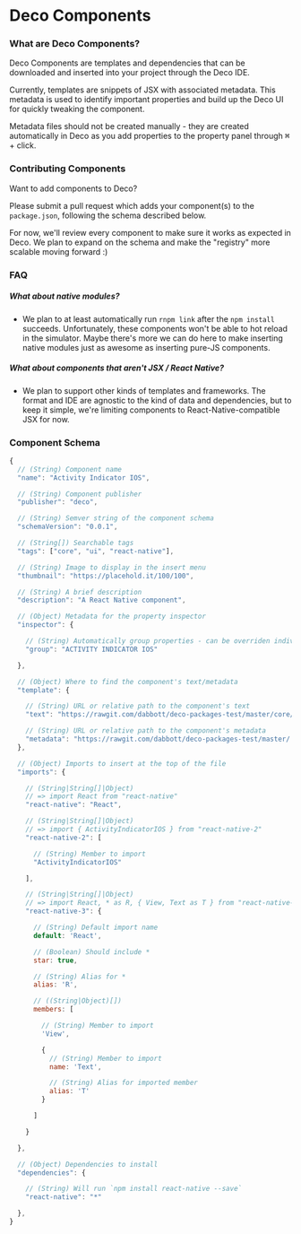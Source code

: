 # Deco Components

### What are Deco Components?

Deco Components are templates and dependencies that can be downloaded and inserted into your project through the Deco IDE.

Currently, templates are snippets of JSX with associated metadata. This metadata is used to identify important properties and build up the Deco UI for quickly tweaking the component.

Metadata files should not be created manually - they are created automatically in Deco as you add properties to the property panel through <kbd>⌘</kbd> + click.

### Contributing Components

Want to add components to Deco?

Please submit a pull request which adds your component(s) to the `package.json`, following the schema described below.

For now, we'll review every component to make sure it works as expected in Deco. We plan to expand on the schema and make the "registry" more scalable moving forward :)

### FAQ

##### What about native modules?

* We plan to at least automatically run `rnpm link` after the `npm install` succeeds. Unfortunately, these components won't be able to hot reload in the simulator. Maybe there's more we can do here to make inserting native modules just as awesome as inserting pure-JS components.

##### What about components that aren't JSX / React Native?

* We plan to support other kinds of templates and frameworks. The format and IDE are agnostic to the kind of data and dependencies, but to keep it simple, we're limiting components to React-Native-compatible JSX for now.

### Component Schema

```javascript
{
  // (String) Component name
  "name": "Activity Indicator IOS",

  // (String) Component publisher
  "publisher": "deco",

  // (String) Semver string of the component schema
  "schemaVersion": "0.0.1",

  // (String[]) Searchable tags
  "tags": ["core", "ui", "react-native"],

  // (String) Image to display in the insert menu
  "thumbnail": "https://placehold.it/100/100",

  // (String) A brief description
  "description": "A React Native component",

  // (Object) Metadata for the property inspector
  "inspector": {

    // (String) Automatically group properties - can be overriden individually
    "group": "ACTIVITY INDICATOR IOS"

  },

  // (Object) Where to find the component's text/metadata
  "template": {

    // (String) URL or relative path to the component's text
    "text": "https://rawgit.com/dabbott/deco-packages-test/master/core/ActivityIndicatorIOS.jsx",

    // (String) URL or relative path to the component's metadata
    "metadata": "https://rawgit.com/dabbott/deco-packages-test/master/.deco/core/ActivityIndicatorIOS.jsx.deco"
  },

  // (Object) Imports to insert at the top of the file
  "imports": {

    // (String|String[]|Object)
    // => import React from "react-native"
    "react-native": "React",

    // (String|String[]|Object)
    // => import { ActivityIndicatorIOS } from "react-native-2"
    "react-native-2": [

      // (String) Member to import
      "ActivityIndicatorIOS"

    ],

    // (String|String[]|Object)
    // => import React, * as R, { View, Text as T } from "react-native-3"
    "react-native-3": {

      // (String) Default import name
      default: 'React',

      // (Boolean) Should include *
      star: true,

      // (String) Alias for *
      alias: 'R',

      // ((String|Object)[])
      members: [

        // (String) Member to import
        'View',

        {
          // (String) Member to import
          name: 'Text',

          // (String) Alias for imported member
          alias: 'T'
        }

      ]

    }

  },

  // (Object) Dependencies to install
  "dependencies": {

    // (String) Will run `npm install react-native --save`
    "react-native": "*"

  },
}
```

